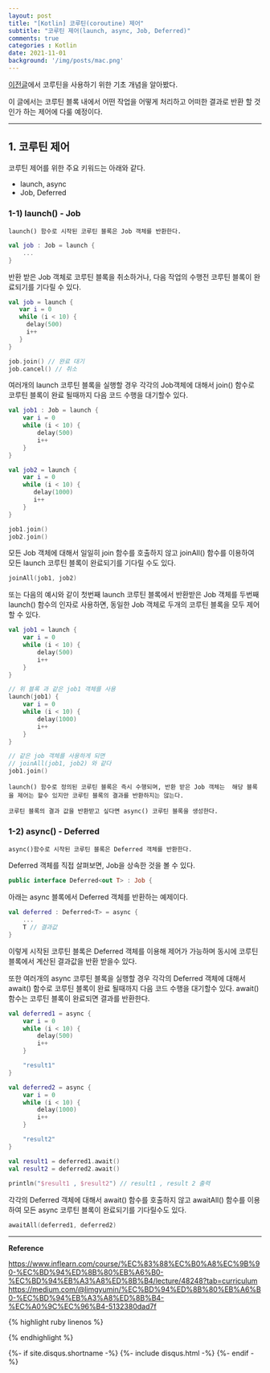 ```yaml
---
layout: post
title: "[Kotlin] 코루틴(coroutine) 제어" 
subtitle: "코루틴 제어(launch, async, Job, Deferred)"    
comments: true
categories : Kotlin
date: 2021-11-01
background: '/img/posts/mac.png'
---
```


[이전글](https://wonyong-jang.github.io/kotlin/2021/10/31/Kotlin-coroutine2.html)에서 
코루틴을 사용하기 위한 기초 개념을 알아봤다.   

이 글에서는 코루틴 블록 내에서 어떤 작업을 어떻게 처리하고 
어떠한 결과로 반환 할 것인가 하는 제어에 다룰 예정이다.   

- - - 

## 1. 코루틴 제어   

코루틴 제어를 위한 주요 키워드는 아래와 같다.   

- launch, async   
- Job, Deferred   

### 1-1) launch() - Job   

`launch() 함수로 시작된 코루틴 블록은 Job 객체를 반환한다.`       

```kotlin
val job : Job = launch {
    ...
}
```

반환 받은 Job 객체로 코루틴 블록을 취소하거나, 다음 작업의 수행전 
코루틴 블록이 완료되기를 기다릴 수 있다.   

```kotlin
val job = launch {
   var i = 0
   while (i < 10) {
     delay(500)
     i++
   }
}

job.join() // 완료 대기
job.cancel() // 취소
```

여러개의 launch 코루틴 블록을 실행할 경우 각각의 Job객체에 대해서 
join() 함수로 코루틴 블록이 완료 될때까지 다음 코드 수행을 대기할수 있다.   

```kotlin
val job1 : Job = launch {
    var i = 0
    while (i < 10) {
        delay(500)
        i++
    }
}

val job2 = launch {
    var i = 0
    while (i < 10) {
       delay(1000)
       i++
    }
}

job1.join()
job2.join()
```

모든 Job 객체에 대해서 일일히 join 함수를 호출하지 않고 joinAll() 함수를 
이용하여 모든 launch 코루틴 블록이 완료되기를 기다릴 수도 있다.   

```kotlin
joinAll(job1, job2)
```

또는 다음의 예시와 같이 첫번째 launch 코루틴 블록에서 반환받은 
Job 객체를 두번째 launch() 함수의 인자로 사용하면, 동일한 Job 객체로 
두개의 코루틴 블록을 모두 제어 할 수 있다.   

```kotlin
val job1 = launch {
    var i = 0
    while (i < 10) {
        delay(500)
        i++
    }
}

// 위 블록 과 같은 job1 객체를 사용
launch(job1) {
    var i = 0
    while (i < 10) {
        delay(1000)
        i++
    }
}

// 같은 job 객체를 사용하게 되면
// joinAll(job1, job2) 와 같다
job1.join()
```

`launch() 함수로 정의된 코루틴 블록은 즉시 수행되며, 반환 받은 Job 객체는 
해당 블록을 제어는 할수 있지만 코루틴 블록의 결과를 반환하지는 않는다.`   

`코루틴 블록의 결과 값을 반환받고 싶다면 async() 코루틴 블록을 생성한다.`   

### 1-2) async() - Deferred    

`async()함수로 시작된 코루틴 블록은 Deferred 객체를 반환한다.`        

Deferred 객체를 직접 살펴보면, Job을 상속한 것을 볼 수 있다.   

```kotlin
public interface Deferred<out T> : Job {
```

아래는 async 블록에서 Deferred 객체를 반환하는 예제이다.   

```kotlin
val deferred : Deferred<T> = async {
    ...
    T // 결과값
}
```   

이렇게 시작된 코루틴 블록은 Deferred 객체를 이용해 제어가 가능하며 
동시에 코루틴 블록에서 계산된 결과값을 반환 받을수 있다.   

또한 여러개의 async 코루틴 블록을 실행할 경우 각각의 Deferred 객체에 
대해서 await() 함수로 코루틴 블록이 완료 될때까지 다음 코드 수행을 
대기할수 있다. await() 함수는 코루틴 블록이 완료되면 결과를 반환한다.   

```kotlin
val deferred1 = async {
    var i = 0
    while (i < 10) {
        delay(500)
        i++
    }

    "result1"
}

val deferred2 = async {
    var i = 0
    while (i < 10) {
        delay(1000)
        i++
    }

    "result2"
}

val result1 = deferred1.await()
val result2 = deferred2.await()
        
println("$result1 , $result2") // result1 , result 2 출력
```   

각각의 Deferred 객체에 대해서 await() 함수를 호출하지 않고 awaitAll() 함수를 
이용하여 모든 async 코루틴 블록이 완료되기를 기다릴수도 있다.   

```kotlin
awaitAll(deferred1, deferred2)
```  


- - - 

**Reference**     

<https://www.inflearn.com/course/%EC%83%88%EC%B0%A8%EC%9B%90-%EC%BD%94%ED%8B%80%EB%A6%B0-%EC%BD%94%EB%A3%A8%ED%8B%B4/lecture/48248?tab=curriculum>   
<https://medium.com/@limgyumin/%EC%BD%94%ED%8B%80%EB%A6%B0-%EC%BD%94%EB%A3%A8%ED%8B%B4-%EC%A0%9C%EC%96%B4-5132380dad7f>     

{% highlight ruby linenos %}

{% endhighlight %}


{%- if site.disqus.shortname -%}
    {%- include disqus.html -%}
{%- endif -%}
